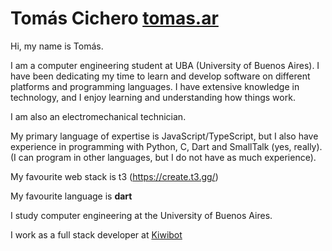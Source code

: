 # Tomás Cichero [tomas.ar](https://tomas.ar)
Hi, my name is Tomás.

I am a computer engineering student at UBA (University of Buenos Aires). I have been dedicating my time to learn and develop software on different platforms and programming languages. I have extensive knowledge in technology, and I enjoy learning and understanding how things work.

I am also an electromechanical technician.

My primary language of expertise is JavaScript/TypeScript, but I also have experience in programming with Python, C, Dart and SmallTalk (yes, really). (I can program in other languages, but I do not have as much experience).

My favourite web stack is t3 (https://create.t3.gg/)

My favourite language is **dart**

I study computer engineering at the University of Buenos Aires.

I work as a full stack developer at [Kiwibot](https://www.kiwibot.com/)
